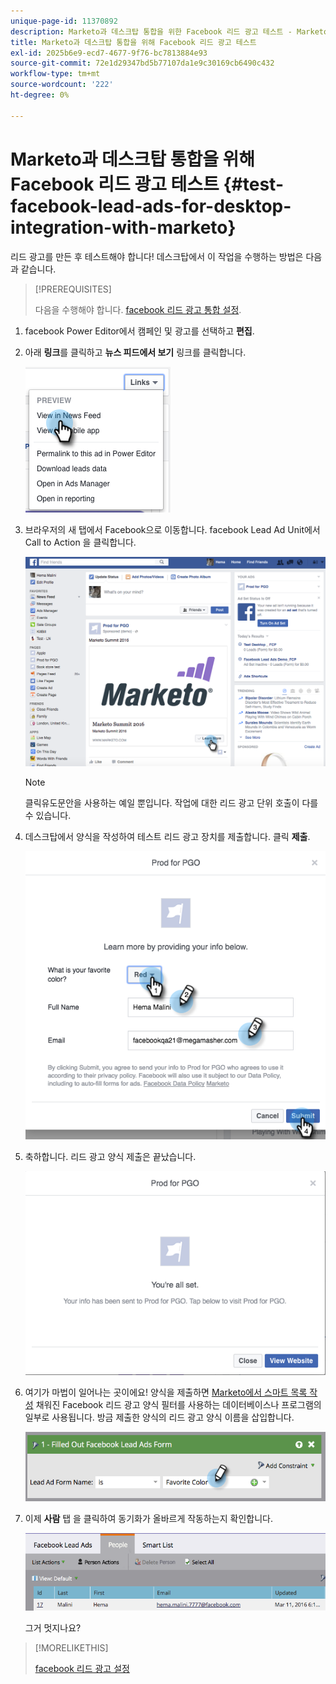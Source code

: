 ```yaml
---
unique-page-id: 11370892
description: Marketo과 데스크탑 통합을 위한 Facebook 리드 광고 테스트 - Marketo 문서 - 제품 설명서
title: Marketo과 데스크탑 통합을 위해 Facebook 리드 광고 테스트
exl-id: 2025b6e9-ecd7-4677-9f76-bc7813884e93
source-git-commit: 72e1d29347bd5b77107da1e9c30169cb6490c432
workflow-type: tm+mt
source-wordcount: '222'
ht-degree: 0%

---
```


# Marketo과 데스크탑 통합을 위해 Facebook 리드 광고 테스트 {#test-facebook-lead-ads-for-desktop-integration-with-marketo}

리드 광고를 만든 후 테스트해야 합니다! 데스크탑에서 이 작업을 수행하는 방법은 다음과 같습니다.

>[!PREREQUISITES]
>
>다음을 수행해야 합니다. [facebook 리드 광고 통합 설정](/help/marketo/product-docs/demand-generation/facebook/set-up-facebook-lead-ads.md).

1. facebook Power Editor에서 캠페인 및 광고를 선택하고 **편집**.

1. 아래 **링크**&#x200B;를 클릭하고 **뉴스 피드에서 보기** 링크를 클릭합니다.

   ![](assets/image2016-5-13-14-3a35-3a36.png)

1. 브라우저의 새 탭에서 Facebook으로 이동합니다. facebook Lead Ad Unit에서 Call to Action 을 클릭합니다.

   ![](assets/image2016-5-13-14-3a42-3a45.png)

   >[!NOTE]
   >
   >클릭유도문안을 사용하는 예일 뿐입니다. 작업에 대한 리드 광고 단위 호출이 다를 수 있습니다.

1. 데스크탑에서 양식을 작성하여 테스트 리드 광고 장치를 제출합니다. 클릭 **제출**.

   ![](assets/image2016-5-13-14-3a47-3a43.png)

1. 축하합니다. 리드 광고 양식 제출은 끝났습니다.

   ![](assets/image2016-5-13-14-3a52-3a57.png)

1. 여기가 마법이 일어나는 곳이에요! 양식을 제출하면 [Marketo에서 스마트 목록 작성](/help/marketo/product-docs/core-marketo-concepts/smart-lists-and-static-lists/creating-a-smart-list/create-a-smart-list.md) 채워진 Facebook 리드 광고 양식 필터를 사용하는 데이터베이스나 프로그램의 일부로 사용됩니다. 방금 제출한 양식의 리드 광고 양식 이름을 삽입합니다.

   ![](assets/image2016-3-11-8-3a59-3a34-1.png)

1. 이제 **사람** 탭 을 클릭하여 동기화가 올바르게 작동하는지 확인합니다.

   ![](assets/people.png)

   그거 멋지나요?

>[!MORELIKETHIS]
>
>[facebook 리드 광고 설정](/help/marketo/product-docs/demand-generation/facebook/set-up-facebook-lead-ads.md)
